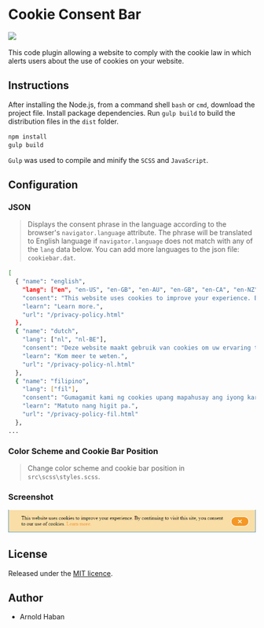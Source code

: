 # Cookie Consent Bar
![](https://img.shields.io/badge/version-1.0.0-orange.svg)

This code plugin allowing a website to comply with the cookie law in which alerts users about the use of cookies on your website.

## Instructions
  
After installing the Node.js, from a command shell `bash` or `cmd`, download the project file. Install package dependencies. Run `gulp build` to build the distribution files in the `dist` folder.

```bash
npm install
gulp build
```

`Gulp` was used to compile and minify the `SCSS` and `JavaScript`.


## Configuration

### JSON

> Displays the consent phrase in the language according to the browser's `navigator.language` attribute. The phrase will be translated to English language if `navigator.language` does not match with any of the `lang` data below. You can add more languages to the json file: `cookiebar.dat`.

```bash
[
  { "name": "english",
    "lang": ["en", "en-US", "en-GB", "en-AU", "en-GB", "en-CA", "en-NZ", "en-IE", "en-ZA", "en-JM", "en-BZ", "en-TT"],
    "consent": "This website uses cookies to improve your experience. By continuing to visit this site, you consent to our use of cookies.",
    "learn": "Learn more.",
    "url": "/privacy-policy.html"
  },
  { "name": "dutch",
    "lang": ["nl", "nl-BE"],
    "consent": "Deze website maakt gebruik van cookies om uw ervaring te verbeteren. Door deze site te blijven bezoeken, stemt u in met het gebruik van cookies.",
    "learn": "Kom meer te weten.",
    "url": "/privacy-policy-nl.html"
  },
  { "name": "filipino",
    "lang": ["fil"],
    "consent": "Gumagamit kami ng cookies upang mapahusay ang iyong karanasan. Sa patuloy na pagbisita sa site na ito, pinapayagan mo ang aming paggamit ng mga cookies.",
    "learn": "Matuto nang higit pa.",
    "url": "/privacy-policy-fil.html"
  },
...
```

### Color Scheme and Cookie Bar Position

> Change color scheme and cookie bar position in `src\scss\styles.scss`.

### Screenshot

![](https://github.com/hsbyte/cookie-bar-consent/blob/master/.md/cookiebar.jpg)


## License

Released under the [MIT licence](http://opensource.org/licenses/MIT).


## Author

- Arnold Haban
